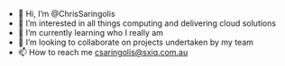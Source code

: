 - 👋 Hi, I’m @ChrisSaringolis
- 👀 I’m interested in all things computing and delivering cloud solutions
- 🌱 I’m currently learning who I really am
- 💞️ I’m looking to collaborate on projects undertaken by my team
- 📫 How to reach me csaringolis@sxiq.com.au

<!---
ChrisSaringolis/ChrisSaringolis is a ✨ special ✨ repository because its `README.md` (this file) appears on your GitHub profile.
You can click the Preview link to take a look at your changes.
--->
